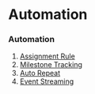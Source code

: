 <!-- add-breadcrumbs -->
# Automation

### Automation
1. [Assignment Rule](/docs/v13/user/manual/en/automation/assignment-rule)
1. [Milestone Tracking](/docs/v13/user/manual/en/automation/milestone-tracker)
1. [Auto Repeat](/docs/v13/user/manual/en/automation/auto-repeat)
1. [Event Streaming](/docs/v13/user/manual/en/automation/event_streaming)
